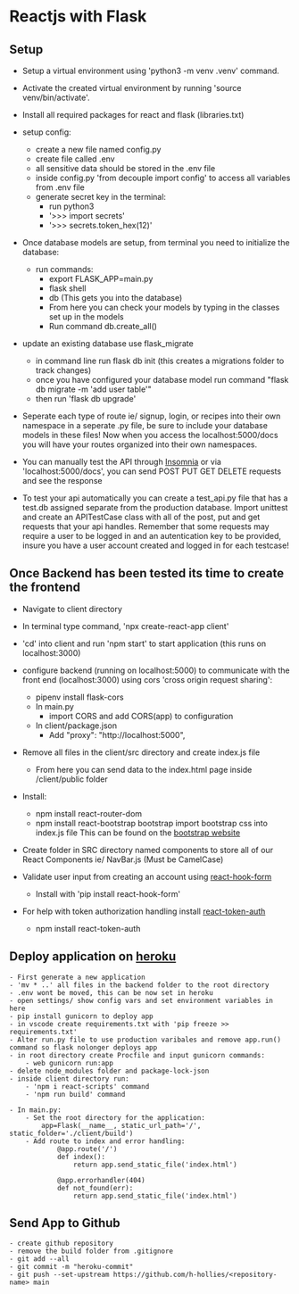 # Reactjs with Flask
## Setup
- Setup  a virtual environment using 'python3 -m venv .venv' command.
- Activate the created virtual environment by running 'source venv/bin/activate'.
- Install all required packages for react and flask (libraries.txt)
- setup config:
    - create a new file named config.py
    - create file called .env
    - all sensitive data should be stored in the .env file
    - inside config.py 'from decouple import config' to access all variables from .env file
    - generate secret key in the terminal:
        - run python3
        - '>>> import secrets'
        - '>>> secrets.token_hex(12)'
- Once database models are setup, from terminal you need to initialize the database:
    - run commands:
        - export FLASK_APP=main.py
        - flask shell
        - db (This gets you into the database)
        - From here you can check your models by typing in the classes set up in the models
        - Run command db.create_all()
- update an existing database use flask_migrate
    - in command line run flask db init (this creates a migrations folder to track changes)
    - once you have configured your database model run command "flask db migrate -m 'add user table'"
    - then run 'flask db upgrade'

- Seperate each type of route ie/ signup, login, or recipes into their own namespace in a seperate .py file, be sure to include your database models in these files! Now when you access the localhost:5000/docs you will have your routes organized into their own namespaces.

- You can manually test the API through [Insomnia](https://snapcraft.io/install/insomnia/ubuntu) or via 'localhost:5000/docs', you can send POST PUT GET DELETE requests and see the response

- To test your api automatically you can create a test_api.py file that has a test.db assigned separate from the production database. Import unittest and create an APITestCase class with all of the post, put and get requests that your api handles. Remember that some requests may require a user to be logged in and an autentication key to be provided, insure you have a user account created and logged in for each testcase!

## Once Backend has been tested its time to create the frontend

- Navigate to client directory
- In terminal type command, 'npx create-react-app client'
- 'cd' into client and run 'npm start' to start application (this runs on localhost:3000)
- configure backend (running on localhost:5000) to communicate with  the front end (localhost:3000) using cors 'cross origin request sharing':
    - pipenv install flask-cors
    - In main.py
        - import CORS and add CORS(app) to configuration
    - In client/package.json
        - Add "proxy": "http://localhost:5000",
- Remove all files in the client/src directory and create index.js file
    - From here you can send data to the index.html page inside /client/public folder

- Install:
    - npm install react-router-dom
    - npm install react-bootstrap bootstrap import bootstrap css into index.js file This can be found on the [bootstrap website](https://react-bootstrap.github.io/docs/)

- Create folder in SRC directory named components to store all of our React Components ie/ NavBar.js (Must be CamelCase)

- Validate user input from creating an account using [react-hook-form](https://www.react-hook-form.com)
    - Install with 'pip install react-hook-form'

- For help with token authorization handling install [react-token-auth](https://github.com/obabichev/react-token-auth)
    - npm install react-token-auth

## Deploy application on [heroku](https://dashboard.heroku.com/apps)
    - First generate a new application
    - 'mv * ..' all files in the backend folder to the root directory
    - .env wont be moved, this can be now set in heroku
    - open settings/ show config vars and set environment variables in here
    - pip install gunicorn to deploy app
    - in vscode create requirements.txt with 'pip freeze >> requirements.txt'
    - Alter run.py file to use production varibales and remove app.run() command so flask nolonger deploys app
    - in root directory create Procfile and input gunicorn commands:
        - web gunicorn run:app
    - delete node_modules folder and package-lock-json
    - inside client directory run:
        - 'npm i react-scripts' command
        - 'npm run build' command
    
    - In main.py:
        - Set the root directory for the application:
            app=Flask(__name__, static_url_path='/', static_folder='./client/build')
        - Add route to index and error handling:
                @app.route('/')
                def index():
                    return app.send_static_file('index.html')
    
                @app.errorhandler(404)
                def not_found(err):
                    return app.send_static_file('index.html')

## Send App to Github
    - create github repository
    - remove the build folder from .gitignore
    - git add --all
    - git commit -m "heroku-commit"
    - git push --set-upstream https://github.com/h-hollies/<repository-name> main
